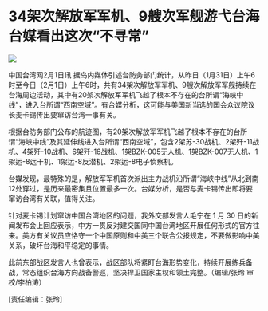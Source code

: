 # 34架次解放军军机、9艘次军舰游弋台海 台媒看出这次“不寻常”

![](https://inews.gtimg.com/newsapp_bt/0/15637522138/1000)

中国台湾网2月1日讯
据岛内媒体引述台防务部门统计，从昨日（1月31日）上午6时至今日（2月1日）上午6时，共有34架次解放军军机、9艘次解放军军舰持续在台海周边活动，其中有20架次解放军军机飞越了根本不存在的台所谓“海峡中线”，进入台所谓“西南空域”。有台媒分析，这可能与美国新当选的国会众议院议长麦卡锡传出要窜访台湾一事有关。

根据台防务部门公布的航迹图，有20架次解放军军机飞越了根本不存在的台所谓“海峡中线”及其延伸线进入台所谓“西南空域”，包含2架苏-30战机、2架歼-11战机、4架歼-10战机、6架歼-16战机、1架BZK-005无人机、1架BZK-007无人机、1架运-8远干机、1架运-8反潜机、2架运-8电子侦察机。

台媒发现，最特殊的是，解放军军机首次派出主力战机沿所谓“海峡中线”从北到南12处穿过，是历来最密集且位置最多一次。台媒分析，是否与麦卡锡传出即将要窜访台湾有关联，值得关注。

针对麦卡锡计划窜访中国台湾地区的问题，我外交部发言人毛宁在 1 月 30
日的新闻发布会上回应表示，中方一贯反对建交国同中国台湾地区开展任何形式的官方往来。美方有关议员应恪守一个中国原则和中美三个联合公报规定，不要做影响中美关系，破坏台海和平稳定的事情。

此前东部战区发言人也曾表示，战区部队将紧盯台海形势变化，持续开展练兵备战，常态组织台海方向战备警巡，坚决捍卫国家主权和领土完整。（编辑/张玲 审校/李柏涛）

[责任编辑：张玲]

